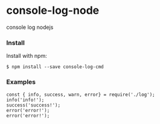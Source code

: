 # console-log-node
console log nodejs

### Install
Install with npm:

`$ npm install --save console-log-cmd`

### Examples

```
const { info, success, warn, error} = require('./log');
info('info!');
success('success!');
error('error!');
error('error!');
```
